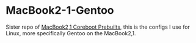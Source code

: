 # MacBook2-1-Gentoo
Sister repo of [MacBook2,1 Coreboot Prebuilts](https://github.com/lyra64/MacBook2-1-Coreboot-Prebuilts), this is the configs I use for Linux, more specifically Gentoo on the MacBook2,1.
